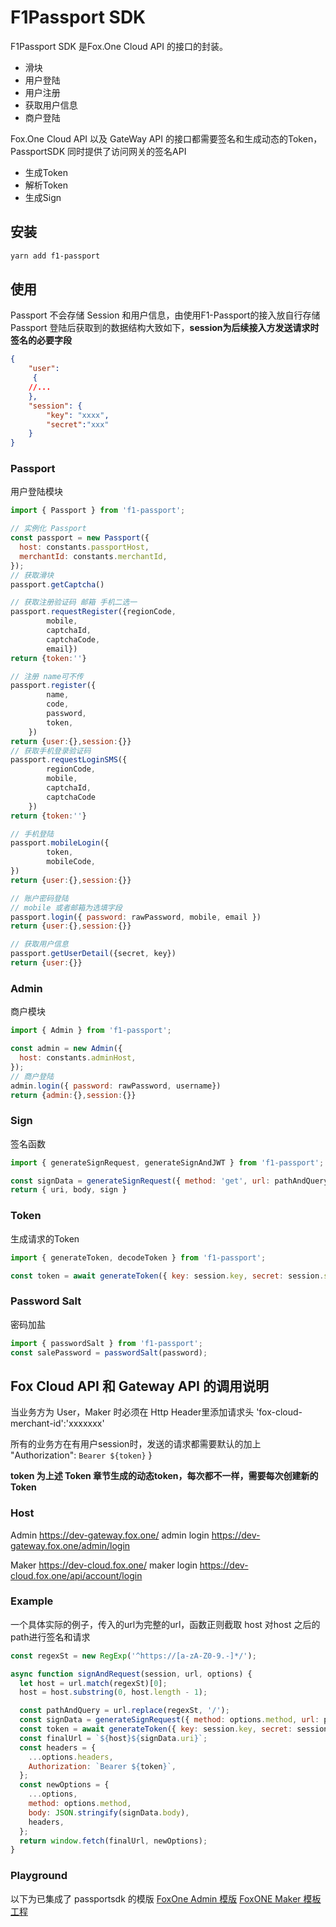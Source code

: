 #  F1Passport SDK

F1Passport SDK 是Fox.One Cloud API 的接口的封装。

* 滑块
* 用户登陆
* 用户注册
* 获取用户信息
* 商户登陆

Fox.One Cloud API 以及 GateWay API 的接口都需要签名和生成动态的Token，PassportSDK 同时提供了访问网关的签名API

* 生成Token
* 解析Token
* 生成Sign


## 安装

```bash
yarn add f1-passport
```

## 使用

Passport 不会存储 Session 和用户信息，由使用F1-Passport的接入放自行存储
Passport 登陆后获取到的数据结构大致如下，**session为后续接入方发送请求时签名的必要字段**

```json
{
    "user":
     {
    //...
    },
    "session": {
        "key": "xxxx",
        "secret":"xxx"
    }
}
```

### Passport 
用户登陆模块
```javascript
import { Passport } from 'f1-passport';

// 实例化 Passport
const passport = new Passport({
  host: constants.passportHost,
  merchantId: constants.merchantId,
});
// 获取滑块
passport.getCaptcha()

// 获取注册验证码 邮箱 手机二选一
passport.requestRegister({regionCode,
        mobile,
        captchaId,
        captchaCode,
        email})
return {token:''}

// 注册 name可不传
passport.register({
        name,
        code,
        password,
        token,
    })
return {user:{},session:{}}
// 获取手机登录验证码
passport.requestLoginSMS({
        regionCode,
        mobile,
        captchaId,
        captchaCode
    })
return {token:''}

// 手机登陆
passport.mobileLogin({
        token,
        mobileCode,
})
return {user:{},session:{}}

// 账户密码登陆
// mobile 或者邮箱为选填字段
passport.login({ password: rawPassword, mobile, email })
return {user:{},session:{}}

// 获取用户信息
passport.getUserDetail({secret, key})
return {user:{}}

```

### Admin
商户模块
```javascript
import { Admin } from 'f1-passport';

const admin = new Admin({
  host: constants.adminHost,
});
// 商户登陆
admin.login({ password: rawPassword, username})
return {admin:{},session:{}}
```

### Sign
签名函数
```javascript
import { generateSignRequest, generateSignAndJWT } from 'f1-passport';

const signData = generateSignRequest({ method: 'get', url: pathAndQuery, body: options.body });
return { uri, body, sign }

```
### Token
生成请求的Token
```javascript
import { generateToken, decodeToken } from 'f1-passport';

const token = await generateToken({ key: session.key, secret: session.secret, requestSign: signData.sign });

```
### Password Salt
密码加盐
```javascript
import { passwordSalt } from 'f1-passport';
const salePassword = passwordSalt(password);
```
## **Fox Cloud API 和 Gateway API 的调用说明**

当业务方为 User，Maker 时必须在 Http Header里添加请求头
'fox-cloud-merchant-id':'xxxxxxx'

所有的业务方在有用户session时，发送的请求都需要默认的加上 
"Authorization": `Bearer ${token}` }

**token 为上述 Token 章节生成的动态token，每次都不一样，需要每次创建新的Token**


### Host 
Admin https://dev-gateway.fox.one/
admin login https://dev-gateway.fox.one/admin/login

Maker https://dev-cloud.fox.one/
maker login https://dev-cloud.fox.one/api/account/login



### Example 

一个具体实际的例子，传入的url为完整的url，函数正则截取 host 对host 之后的path进行签名和请求

```javascript
const regexSt = new RegExp('^https://[a-zA-Z0-9.-]*/');

async function signAndRequest(session, url, options) {
  let host = url.match(regexSt)[0];
  host = host.substring(0, host.length - 1);

  const pathAndQuery = url.replace(regexSt, '/');
  const signData = generateSignRequest({ method: options.method, url: pathAndQuery, body: options.body });
  const token = await generateToken({ key: session.key, secret: session.secret, requestSign: signData.sign });
  const finalUrl = `${host}${signData.uri}`;
  const headers = {
    ...options.headers,
    Authorization: `Bearer ${token}`,
  };
  const newOptions = {
    ...options,
    method: options.method,
    body: JSON.stringify(signData.body),
    headers,
  };
  return window.fetch(finalUrl, newOptions);
}
```

### Playground
以下为已集成了 passportsdk 的模版
[FoxOne Admin 模版](https://github.com/fox-one/f1-admin-playground)
[FoxONE Maker 模板工程](https://github.com/fox-one/f1-maker-playground)